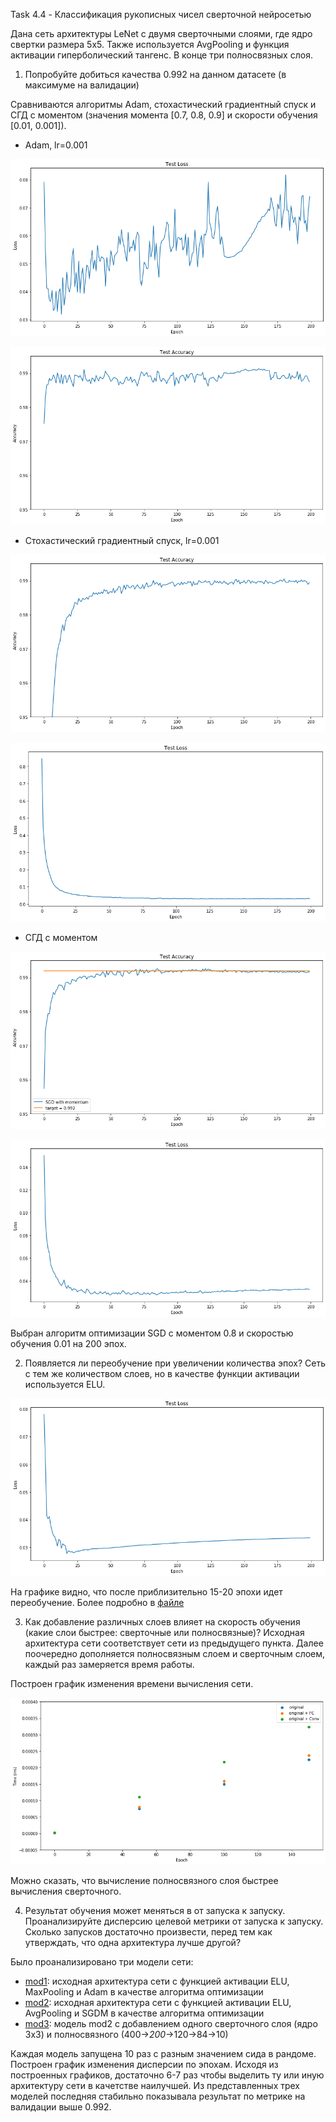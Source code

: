 Task 4.4 - Классификация рукописных чисел сверточной нейросетью

Дана сеть архитектуры LeNet с двумя сверточными слоями, где ядро свертки размера 5x5. Также используется AvgPooling и функция активации гиперболический тангенс. В конце три полносвязных слоя.

[//]: # (Image References)
[image1]: ./img/loss_adam.png "loss adam"

[//]: # (Image References)
[image2]: ./img/acc_adam.png "accuracy adam"

[//]: # (Image References)
[image3]: ./img/acc_sgd.png "accuracy SGD"

[//]: # (Image References)
[image4]: ./img/loss_sgd.png "loss SGD"

[//]: # (Image References)
[image5]: ./img/acc_sgd_0.8_0.01.png "accuracy SGDM"

[//]: # (Image References)
[image6]: ./img/loss_sgd_0.8_0.01.png "loss SGDM"

[//]: # (Image References)
[image7]: ./img/loss_avg_elu.png "loss overfit"

[//]: # (Image References)
[image8]: ./img/time.png "time"



1. Попробуйте добиться качества 0.992  на данном датасете (в максимуме на валидации)

Сравниваются алгоритмы Adam, стохастический градиентный спуск и СГД с моментом (значения момента [0.7, 0.8, 0.9] и скорости обучения [0.01, 0.001]).

- Adam, lr=0.001

![alt text][image1]

![alt text][image2]

- Стохастический градиентный спуск, lr=0.001

![alt text][image3]

![alt text][image4]

- СГД с моментом

![alt text][image5]

![alt text][image6]

Выбран алгоритм оптимизации SGD с моментом 0.8 и скоростью обучения 0.01 на 200 эпох.

2. Появляется ли переобучение при увеличении количества эпох?
Сеть с тем же количеством слоев, но в качестве функции активации используется ELU.

![alt text][image7]

На графике видно, что после приблизительно 15-20 эпохи идет переобучение.
Более подробно в [файле](./overfit.ipynb)

3. Как добавление различных слоев влияет на скорость обучения (какие слои быстрее: сверточные или полносвязные)?
Исходная архитектура сети соответствует сети из предыдущего пункта.
Далее поочередно дополняется полносвязным слоем и сверточным слоем, каждый раз замеряется время работы.

Построен график изменения времени вычисления сети.

![alt text][image8]

Можно сказать, что вычисление полносвязного слоя быстрее вычисления сверточного.

4. Результат обучения может меняться в от запуска к запуску. Проанализируйте дисперсию целевой метрики от запуска к запуску. Сколько запусков достаточно произвести, перед тем как утверждать, что одна архитектура лучше другой?

Было проанализировано три модели сети:
- [mod1](./mod1_plot.ipynb): исходная архитектура сети с функцией активации ELU, MaxPooling и Adam в качестве алгоритма оптимизации
- [mod2](./mod2_plot.ipynb): исходная архитектура сети с функцией активации ELU, AvgPooling и SGDM в качестве алгоритма оптимизации
- [mod3](./mod3_plot.ipynb): модель mod2 с добавлением одного сверточного слоя (ядро 3x3) и полносвязного (400->*200*->120->84->10)

Каждая модель запущена 10 раз с разным значением сида в рандоме.
Построен график изменения дисперсии по эпохам. Исходя из построенных графиков, достаточно 6-7 раз чтобы выделить ту или иную архитектуру сети в качетстве наилучшей. Из представленных трех моделей последняя стабильно показывала результат по метрике на валидации выше 0.992.

